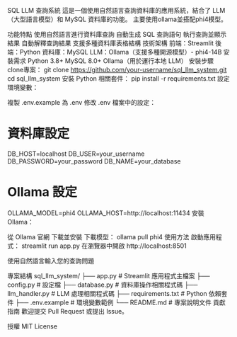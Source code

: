 SQL LLM 查詢系統
這是一個使用自然語言查詢資料庫的應用系統，結合了 LLM（大型語言模型）和 MySQL 資料庫的功能。 主要使用ollama並搭配phi4模型。

功能特點
使用自然語言進行資料庫查詢
自動生成 SQL 查詢語句
執行查詢並顯示結果
自動解釋查詢結果
支援多種資料庫表格結構
技術架構
前端：Streamlit
後端：Python
資料庫：MySQL
LLM：Ollama（支援多種開源模型）- phi4-14B
安裝需求
Python 3.8+
MySQL 8.0+
Ollama（用於運行本地 LLM）
安裝步驟
clone專案：
git clone https://github.com/your-username/sql_llm_system.git
cd sql_llm_system
安裝 Python 相關套件：
pip install -r requirements.txt
設定環境變數：

複製 .env.example 為 .env
修改 .env 檔案中的設定：
# 資料庫設定
DB_HOST=localhost
DB_USER=your_username
DB_PASSWORD=your_password
DB_NAME=your_database

# Ollama 設定
OLLAMA_MODEL=phi4
OLLAMA_HOST=http://localhost:11434
安裝 Ollama：

從 Ollama 官網 下載並安裝
下載模型：
ollama pull phi4
使用方法
啟動應用程式：
streamlit run app.py
在瀏覽器中開啟 http://localhost:8501

使用自然語言輸入您的查詢問題

專案結構
sql_llm_system/
├── app.py              # Streamlit 應用程式主檔案
├── config.py           # 設定檔
├── database.py         # 資料庫操作相關程式碼
├── llm_handler.py      # LLM 處理相關程式碼
├── requirements.txt    # Python 依賴套件
├── .env.example        # 環境變數範例
└── README.md           # 專案說明文件
貢獻指南
歡迎提交 Pull Request 或提出 Issue。

授權
MIT License
